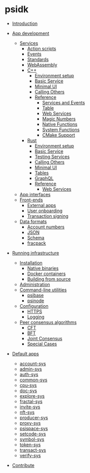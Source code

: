 # psidk

- [Introduction](README.md)
  
- [App development](development/README.md)
  - [Services](development/services/README.md)
    - [Action scripts](development/services/action-scripts.md)
    - [Events](development/services/events.md)
    - [Standards](development/services/standards.md)
    - [WebAssembly](development/services/webassembly.md)
    - [C++](development/services/cpp-service/README.md)
      - [Environment setup](development/services/cpp-service/setup.md)
      - [Basic Service](development/services/cpp-service/basic/README.md)
      - [Minimal UI](development/services/cpp-service/minimal-ui/README.md)
      - [Calling Others](development/services/cpp-service/calling/README.md)
      - [Reference](development/services/cpp-service/reference.md)
        - [Services and Events](development/services/cpp-service/reference/services-events.md)
        - [Table](development/services/cpp-service/reference/table.md)
        - [Web Services](development/services/cpp-service/reference/web-services.md)
        - [Magic Numbers](development/services/cpp-service/reference/magic-numbers.md)
        - [Native Functions](development/services/cpp-service/reference/native-functions.md)
        - [System Functions](development/services/cpp-service/reference/system.md)
        - [CMake Support](development/services/cpp-service/reference/cmake.md)
    - [Rust](development/services/rust-service/README.md)
      - [Environment setup](development/services/rust-service/setup.md)
      - [Basic Service](development/services/rust-service/basic/README.md)
      - [Testing Services](development/services/rust-service/testing.md)
      - [Calling Others](development/services/rust-service/calling.md)
      - [Minimal UI](development/services/rust-service/minimal-ui.md)
      - [Tables](development/services/rust-service/tables.md)
      - [GraphQL](development/services/rust-service/graphql.md)
      - [Reference](development/services/rust-service/reference/README.md)
        - [Web Services](development/services/rust-service/reference/web-services.md)
  - [App interfaces]()
  - [Front-ends]()
    - [External apps](development/front-ends/external-apps.md)
    - [User onboarding](development/front-ends/user-onboarding.md)
    - [Transaction signing](development/front-ends/transaction-signing.md)
  - [Data formats](development/format/README.md)
    - [Account numbers](development/format/account-numbers.md)
    - [JSON](development/format/json.md)
    - [Schema](development/format/schema.md)
    - [fracpack](development/format/fracpack.md)


- [Running infrastructure]()
  - [Installation]()
    - [Native binaries]()
    - [Docker containers]()
    - [Building from source]()
  - [Administration](run-infrastructure/administration.md)
  - [Command-line utilities](run-infrastructure/cli/README.md)
    - [psibase](run-infrastructure/cli/psibase.md)
    - [psinode](run-infrastructure/cli/psinode.md)
  - [Configuration]()
    - [HTTPS](run-infrastructure/configuration/https.md)
    - [Logging](run-infrastructure/configuration/logging.md)
  - [Peer consensus algorithms](run-infrastructure/peer-consensus/README.md)
    - [CFT](run-infrastructure/peer-consensus/cft.md)
    - [BFT](run-infrastructure/peer-consensus/bft.md)
    - [Joint Consensus](run-infrastructure/peer-consensus/joint-consensus.md)
    - [Special Cases](run-infrastructure/peer-consensus/special-cases.md)

- [Default apps](default-apps/README.md)
  - [account-sys](default-apps/account-sys.md)
  - [admin-sys](default-apps/admin-sys.md)
  - [auth-sys]()
  - [common-sys](default-apps/common-sys.md)
  - [cpu-sys]()
  - [doc-sys](default-apps/doc-sys.md)
  - [explore-sys]()
  - [fractal-sys]()
  - [invite-sys](default-apps/invite-sys.md)
  - [nft-sys]()
  - [producer-sys]()
  - [proxy-sys](default-apps/proxy-sys.md)
  - [psispace-sys](default-apps/psispace-sys.md)
  - [setcode-sys]()
  - [symbol-sys]()
  - [token-sys]()
  - [transact-sys](default-apps/transact-sys.md)
  - [verify-sys]()

- [Contribute](contribute/README.md)